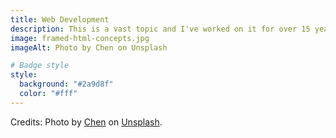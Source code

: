 ```yaml
---
title: Web Development
description: This is a vast topic and I've worked on it for over 15 years. Here is all I have to share about it.
image: framed-html-concepts.jpg
imageAlt: Photo by Chen on Unsplash

# Badge style
style:
  background: "#2a9d8f"
  color: "#fff"
---
```


Credits: Photo by [Chen](https://unsplash.com/@chen93?utm_content=creditCopyText&utm_medium=referral&utm_source=unsplash) on [Unsplash](https://unsplash.com/photos/a-desk-with-a-computer-and-speakers-on-it-Qtu3hGinLF8?utm_content=creditCopyText&utm_medium=referral&utm_source=unsplash).

